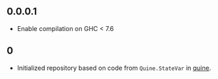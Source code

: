 0.0.0.1
-------
* Enable compilation on GHC < 7.6

0
-
* Initialized repository based on code from `Quine.StateVar` in [quine](http://github.com/ekmett/quine).
